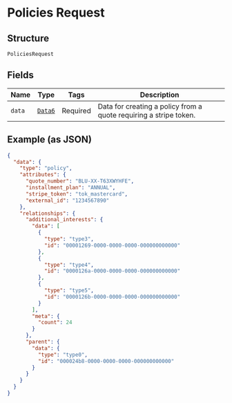 
# Policies Request

## Structure

`PoliciesRequest`

## Fields

| Name | Type | Tags | Description |
|  --- | --- | --- | --- |
| `data` | [`Data6`](../../doc/models/data-6.md) | Required | Data for creating a policy from a quote requiring a stripe token. |

## Example (as JSON)

```json
{
  "data": {
    "type": "policy",
    "attributes": {
      "quote_number": "BLU-XX-T63XWYHFE",
      "installment_plan": "ANNUAL",
      "stripe_token": "tok_mastercard",
      "external_id": "1234567890"
    },
    "relationships": {
      "additional_interests": {
        "data": [
          {
            "type": "type3",
            "id": "00001269-0000-0000-0000-000000000000"
          },
          {
            "type": "type4",
            "id": "0000126a-0000-0000-0000-000000000000"
          },
          {
            "type": "type5",
            "id": "0000126b-0000-0000-0000-000000000000"
          }
        ],
        "meta": {
          "count": 24
        }
      },
      "parent": {
        "data": {
          "type": "type0",
          "id": "000024b8-0000-0000-0000-000000000000"
        }
      }
    }
  }
}
```

